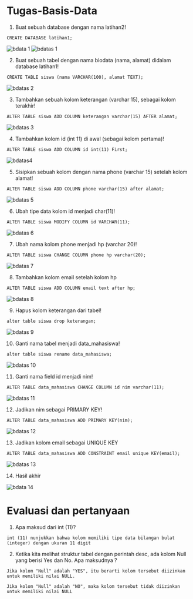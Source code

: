 # Tugas-Basis-Data

1. Buat sebuah database dengan nama latihan2!
``` 
CREATE DATABASE latihan1;
```
![bdata 1](https://user-images.githubusercontent.com/115356128/229334957-bac06184-b49b-4fd3-b0c4-f241e0881d68.png)
![bdatas 1](https://user-images.githubusercontent.com/115356128/229594312-acff43e8-3d15-43be-a38e-6b16341393c0.png)


2. Buat sebuah tabel dengan nama biodata (nama, alamat) didalam
database latihan1!
```
CREATE TABLE siswa (nama VARCHAR(100), alamat TEXT);
```
![bdatas 2](https://user-images.githubusercontent.com/115356128/229595191-3753c350-57ad-47ae-a877-d87314700bc2.png)


3. Tambahkan sebuah kolom keterangan (varchar 15), sebagai kolom
terakhir!
```
ALTER TABLE siswa ADD COLUMN keterangan varchar(15) AFTER alamat;
```
![bdatas 3](https://user-images.githubusercontent.com/115356128/229597145-eff6bd8e-3036-485a-8773-8aff59a7f55a.png)


4. Tambahkan kolom id (int 11) di awal (sebagai kolom pertama)!
```
ALTER TABLE siswa ADD COLUMN id int(11) First;
```
![bdatas4](https://user-images.githubusercontent.com/115356128/229598116-7598a5c7-a14a-4ff6-b503-039f6d140c1a.png)


5. Sisipkan sebuah kolom dengan nama phone (varchar 15) setelah
kolom alamat!
```
ALTER TABLE siswa ADD COLUMN phone varchar(15) after alamat;
```
![bdatas 5](https://user-images.githubusercontent.com/115356128/229598786-4eb06698-c012-4dd3-b0c7-e7c1ddf9c2c0.png)


6. Ubah tipe data kolom id menjadi char(11)!
```
ALTER TABLE siswa MODIFY COLUMN id VARCHAR(11);
```
![bdatas 6](https://user-images.githubusercontent.com/115356128/229599451-b87eaf7c-1875-4dd1-b90b-632e43b60803.png)


7. Ubah nama kolom phone menjadi hp (varchar 20)!
```
ALTER TABLE siswa CHANGE COLUMN phone hp varchar(20);
```
![bdatas 7](https://user-images.githubusercontent.com/115356128/229600016-7bedd0da-b4a6-47c9-a7ea-ccff74239c21.png)


8. Tambahkan kolom email setelah kolom hp
```
ALTER TABLE siswa ADD COLUMN email text after hp;
```
![bdatas 8](https://user-images.githubusercontent.com/115356128/229600459-677b3f99-2f8c-46dc-8c87-d88a4d4e80df.png)


9. Hapus kolom keterangan dari tabel!
```
alter table siswa drop keterangan;
```
![bdatas 9](https://user-images.githubusercontent.com/115356128/229600871-754a8080-c1b6-45c8-ab50-1f703d5fcd7e.png)


10. Ganti nama tabel menjadi data_mahasiswa!
```
alter table siswa rename data_mahasiswa;
```
![bdatas 10](https://user-images.githubusercontent.com/115356128/229601653-07aabf6a-03d2-4c0d-bc4c-2bb2997c8ac0.png)


11. Ganti nama field id menjadi nim!
```
ALTER TABLE data_mahasiswa CHANGE COLUMN id nim varchar(11);
```
![bdatas 11](https://user-images.githubusercontent.com/115356128/229602818-8f1dcfc4-8fc6-42af-a378-ce20fdfb9e73.png)


12. Jadikan nim sebagai PRIMARY KEY!
```
ALTER TABLE data_mahasiswa ADD PRIMARY KEY(nim);
```
![bdatas 12](https://user-images.githubusercontent.com/115356128/229603322-447124dd-198f-4a7f-930d-e765c5ef803e.png)


13. Jadikan kolom email sebagai UNIQUE KEY
```
ALTER TABLE data_mahasiswa ADD CONSTRAINT email unique KEY(email);
```
![bdatas 13](https://user-images.githubusercontent.com/115356128/229603650-d7cb191a-6229-46a3-af59-af1678a85361.png)


14. Hasil akhir

![bdata 14](https://user-images.githubusercontent.com/115356128/229335067-6f9423e3-aa30-4d59-8326-7fe6d6739f6e.png)


# Evaluasi dan pertanyaan
1. Apa maksud dari int (11)?
```
int (11) nunjukkan bahwa kolom memiliki tipe data bilangan bulat (integer) dengan ukuran 11 digit 
```

2. Ketika kita melihat struktur tabel dengan perintah desc, ada kolom Null yang
berisi Yes dan No. Apa maksudnya ?
```
Jika kolom "Null" adalah "YES", itu berarti kolom tersebut diizinkan untuk memiliki nilai NULL.

Jika kolom "Null" adalah "NO", maka kolom tersebut tidak diizinkan untuk memiliki nilai NULL
```

